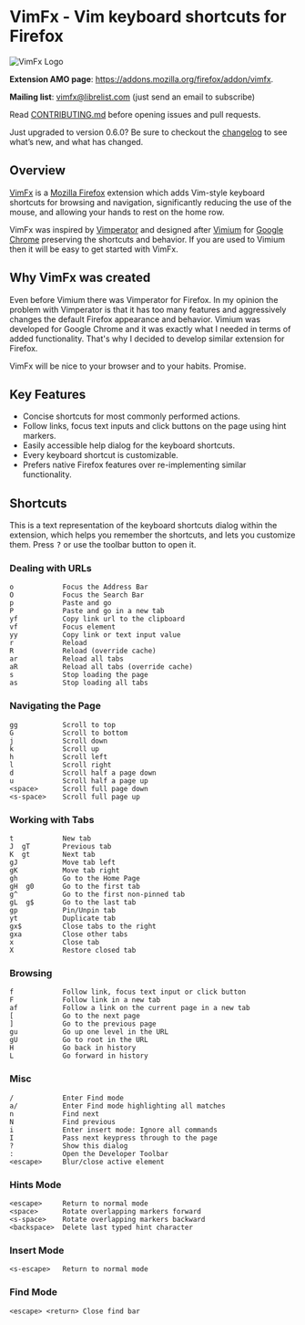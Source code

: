 # VimFx - Vim keyboard shortcuts for Firefox

![VimFx Logo](icon-large.png)

**Extension AMO page**: <https://addons.mozilla.org/firefox/addon/vimfx>.

**Mailing list**: [vimfx@librelist.com] (just send an email to subscribe)

Read [CONTRIBUTING.md](CONTRIBUTING.md) before opening issues and pull requests.

Just upgraded to version 0.6.0? Be sure to checkout the
[changelog](CHANGELOG.md) to see what’s new, and what has changed.

[vimfx@librelist.com]: mailto:vimfx@librelist.com?subject=Subscribe

## Overview

[VimFx] is a [Mozilla Firefox] extension which adds Vim-style keyboard shortcuts
for browsing and navigation, significantly reducing the use of the mouse, and
allowing your hands to rest on the home row.

VimFx was inspired by [Vimperator] and designed after [Vimium] for [Google
Chrome] preserving the shortcuts and behavior. If you are used to Vimium then
it will be easy to get started with VimFx.

[VimFx]: https://addons.mozilla.org/firefox/addon/vimfx
[Mozilla Firefox]: https://www.mozilla.org/firefox
[Vimperator]: http://www.vimperator.org/vimperator
[Vimium]: http://vimium.github.io/
[Google Chrome]: https://www.google.com/chrome

## Why VimFx was created

Even before Vimium there was Vimperator for Firefox. In my opinion the problem
with Vimperator is that it has too many features and aggressively changes the
default Firefox appearance and behavior. Vimium was developed for Google Chrome
and it was exactly what I needed in terms of added functionality. That's why I
decided to develop similar extension for Firefox.

VimFx will be nice to your browser and to your habits. Promise.

## Key Features

- Concise shortcuts for most commonly performed actions.
- Follow links, focus text inputs and click buttons on the page using hint
  markers.
- Easily accessible help dialog for the keyboard shortcuts.
- Every keyboard shortcut is customizable.
- Prefers native Firefox features over re-implementing similar functionality.

## Shortcuts

This is a text representation of the keyboard shortcuts dialog within the
extension, which helps you remember the shortcuts, and lets you customize them.
Press <kbd>?</kbd> or use the toolbar button to open it.

### Dealing with URLs

    o            Focus the Address Bar
    O            Focus the Search Bar
    p            Paste and go
    P            Paste and go in a new tab
    yf           Copy link url to the clipboard
    vf           Focus element
    yy           Copy link or text input value
    r            Reload
    R            Reload (override cache)
    ar           Reload all tabs
    aR           Reload all tabs (override cache)
    s            Stop loading the page
    as           Stop loading all tabs

### Navigating the Page

    gg           Scroll to top
    G            Scroll to bottom
    j            Scroll down
    k            Scroll up
    h            Scroll left
    l            Scroll right
    d            Scroll half a page down
    u            Scroll half a page up
    <space>      Scroll full page down
    <s-space>    Scroll full page up

### Working with Tabs

    t            New tab
    J  gT        Previous tab
    K  gt        Next tab
    gJ           Move tab left
    gK           Move tab right
    gh           Go to the Home Page
    gH  g0       Go to the first tab
    g^           Go to the first non-pinned tab
    gL  g$       Go to the last tab
    gp           Pin/Unpin tab
    yt           Duplicate tab
    gx$          Close tabs to the right
    gxa          Close other tabs
    x            Close tab
    X            Restore closed tab

### Browsing

    f            Follow link, focus text input or click button
    F            Follow link in a new tab
    af           Follow a link on the current page in a new tab
    [            Go to the next page
    ]            Go to the previous page
    gu           Go up one level in the URL
    gU           Go to root in the URL
    H            Go back in history
    L            Go forward in history

### Misc

    /            Enter Find mode
    a/           Enter Find mode highlighting all matches
    n            Find next
    N            Find previous
    i            Enter insert mode: Ignore all commands
    I            Pass next keypress through to the page
    ?            Show this dialog
    :            Open the Developer Toolbar
    <escape>     Blur/close active element

### Hints Mode

    <escape>     Return to normal mode
    <space>      Rotate overlapping markers forward
    <s-space>    Rotate overlapping markers backward
    <backspace>  Delete last typed hint character

### Insert Mode

    <s-escape>   Return to normal mode

### Find Mode

    <escape> <return> Close find bar
